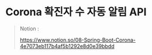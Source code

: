 # Corona 확진자 수 자동 알림 API

> Notion : 
>
> https://www.notion.so/08-Spring-Boot-Corona-4e7073eb117b4af5b1292e8d0e39bbdd